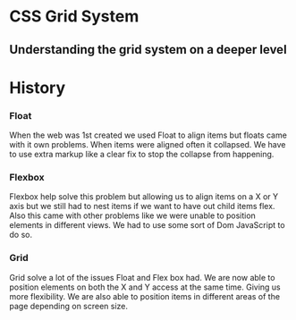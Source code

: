 # CSS Grid System

## Understanding the grid system on a deeper level
# History

### **Float**

When the web was 1st created we used Float to align items but floats came with it own problems. When items were aligned often it collapsed.  We have to use extra markup like a clear fix to stop the collapse from happening.

### **Flexbox**

Flexbox help solve this problem but allowing us to align items on a X or Y axis but we still had to nest items if we want to have out child items flex. Also this came with other problems like we were unable to position elements in different views. We had to use some sort of Dom JavaScript to do so. 

### **Grid**

Grid solve a lot of the issues Float and Flex box had. We are now able to position elements on both the X and Y access at the same time. Giving us more flexibility. We are also able to position items in different areas of the page depending on screen size.